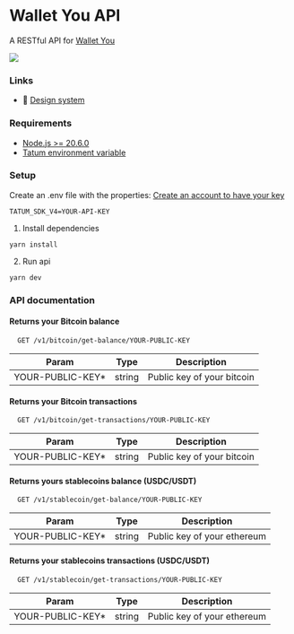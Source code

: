 # Wallet You API

A RESTful API for [Wallet You](https://github.com/cyberkaidev/wallet-you)

![](https://i.imgur.com/m7714Nz.png)

### Links

- :art: [Design system](https://www.figma.com/board/zZdA8VEFYwlnyEqP9iWx55/Wallet-you-(API)?node-id=0-1&t=EnSjoeLCHHgAAKfi-1)

### Requirements

- [Node.js >= 20.6.0](https://nodejs.org/en)
- [Tatum environment variable](https://docs.tatum.com/)

### Setup

Create an .env file with the properties:
[Create an account to have your key](https://docs.tatum.com/)

```
TATUM_SDK_V4=YOUR-API-KEY
```

1. Install dependencies
```shell
yarn install
```

2. Run api
```shell
yarn dev
```

### API documentation

#### Returns your Bitcoin balance

```http
  GET /v1/bitcoin/get-balance/YOUR-PUBLIC-KEY
```

| Param            | Type   | Description                |
|------------------|--------|----------------------------|
| YOUR-PUBLIC-KEY* | string | Public key of your bitcoin |


#### Returns your Bitcoin transactions

```http
  GET /v1/bitcoin/get-transactions/YOUR-PUBLIC-KEY
```

| Param            | Type   | Description                |
|------------------|--------|----------------------------|
| YOUR-PUBLIC-KEY* | string | Public key of your bitcoin |

#### Returns yours stablecoins balance (USDC/USDT)

```http
  GET /v1/stablecoin/get-balance/YOUR-PUBLIC-KEY
```

| Param            | Type   | Description                 |
|------------------|--------|-----------------------------|
| YOUR-PUBLIC-KEY* | string | Public key of your ethereum |


#### Returns your stablecoins transactions (USDC/USDT)

```http
  GET /v1/stablecoin/get-transactions/YOUR-PUBLIC-KEY
```

| Param            | Type   | Description                 |
|------------------|--------|-----------------------------|
| YOUR-PUBLIC-KEY* | string | Public key of your ethereum |
